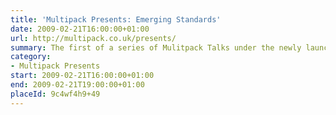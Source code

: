 ```yaml
---
title: 'Multipack Presents: Emerging Standards'
date: 2009-02-21T16:00:00+01:00
url: http://multipack.co.uk/presents/
summary: The first of a series of Mulitpack Talks under the newly launched *Presents* series. Bruce Lawson, Stuart Langridge and Matt Machell discuss HTML 5, ARIA and other emerging web standards.
category:
- Multipack Presents
start: 2009-02-21T16:00:00+01:00
end: 2009-02-21T19:00:00+01:00
placeId: 9c4wf4h9+49
---
```

